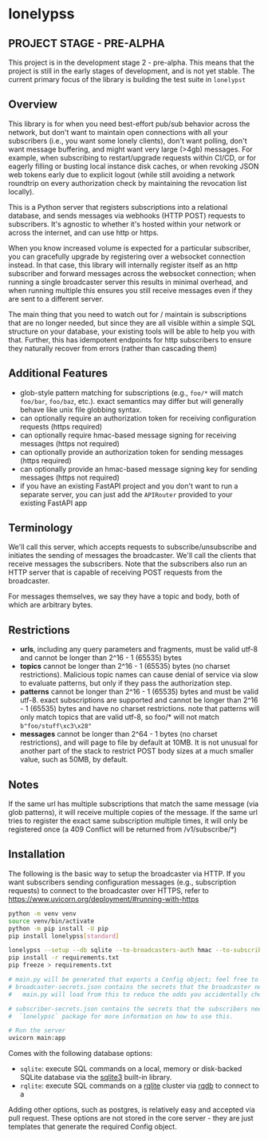 # lonelypss

## PROJECT STAGE - PRE-ALPHA

This project is in the development stage 2 - pre-alpha. This means that
the project is still in the early stages of development, and is not yet
stable. The current primary focus of the library is building the test
suite in `lonelypst`

## Overview

This library is for when you need best-effort pub/sub behavior across the
network, but don't want to maintain open connections with all your subscribers
(i.e., you want some lonely clients), don't want polling, don't want message
buffering, and might want very large (>4gb) messages. For example, when
subscribing to restart/upgrade requests within CI/CD, or for eagerly filling or
busting local instance disk caches, or when revoking JSON web tokens early due
to explicit logout (while still avoiding a network roundtrip on every
authorization check by maintaining the revocation list locally).

This is a Python server that registers subscriptions into a relational database,
and sends messages via webhooks (HTTP POST) requests to subscribers. It's
agnostic to whether it's hosted within your network or across the internet, and
can use http or https.

When you know increased volume is expected for a particular subscriber, you can
gracefully upgrade by registering over a websocket connection instead. In that
case, this library will internally register itself as an http subscriber and
forward messages across the websocket connection; when running a single
broadcaster server this results in minimal overhead, and when running multiple
this ensures you still receive messages even if they are sent to a different
server.

The main thing that you need to watch out for / maintain is subscriptions that
are no longer needed, but since they are all visible within a simple SQL
structure on your database, your existing tools will be able to help you with
that. Further, this has idempotent endpoints for http subscribers to ensure they
naturally recover from errors (rather than cascading them)

## Additional Features

- glob-style pattern matching for subscriptions (e.g., `foo/*` will match
  `foo/bar`, `foo/baz`, etc.). exact semantics may differ but will generally behave
  like unix file globbing syntax.
- can optionally require an authorization token for receiving configuration requests (https required)
- can optionally require hmac-based message signing for receiving messages (https not required)
- can optionally provide an authorization token for sending messages (https required)
- can optionally provide an hmac-based message signing key for sending messages (https not required)
- if you have an existing FastAPI project and you don't want to run a
  separate server, you can just add the `APIRouter` provided to your existing
  FastAPI app

## Terminology

We'll call this server, which accepts requests to subscribe/unsubscribe and
initiates the sending of messages the broadcaster. We'll call the clients that
receive messages the subscribers. Note that the subscribers also run an HTTP
server that is capable of receiving POST requests from the broadcaster.

For messages themselves, we say they have a topic and body, both of which are
arbitrary bytes.

## Restrictions

- **urls**, including any query parameters and fragments, must be valid utf-8 and
  cannot be longer than 2^16 - 1 (65535) bytes
- **topics** cannot be longer than 2^16 - 1 (65535) bytes (no charset restrictions).
  Malicious topic names can cause denial of service via slow to evaluate
  patterns, but only if they pass the authorization step.
- **patterns** cannot be longer than 2^16 - 1 (65535) bytes and must be valid utf-8.
  exact subscriptions are supported and cannot be longer than 2^16 - 1 (65535) bytes
  and have no charset restrictions. note that patterns will only match topics that
  are valid utf-8, so foo/\* will not match `b"foo/stuff\xc3\x28"`
- **messages** cannot be longer than 2^64 - 1 bytes (no charset restrictions), and
  will page to file by default at 10MB. It is not unusual for another part of the
  stack to restrict POST body sizes at a much smaller value, such as 50MB, by default.

## Notes

If the same url has multiple subscriptions that match the same message (via glob
patterns), it will receive multiple copies of the message. If the same url tries
to register the exact same subscription multiple times, it will only be
registered once (a 409 Conflict will be returned from /v1/subscribe/\*)

## Installation

The following is the basic way to setup the broadcaster via HTTP. If you want
subscribers sending configuration messages (e.g., subscription requests) to
connect to the broadcaster over HTTPS, refer to
https://www.uvicorn.org/deployment/#running-with-https

```bash
python -m venv venv
source venv/bin/activate
python -m pip install -U pip
pip install lonelypss[standard]

lonelypss --setup --db sqlite --to-broadcasters-auth hmac --to-subscribers-auth hmac
pip install -r requirements.txt
pip freeze > requirements.txt

# main.py will be generated that exports a Config object; feel free to modify as you wish
# broadcaster-secrets.json contains the secrets that the broadcaster needs - by default,
#   main.py will load from this to reduce the odds you accidentally check them in

# subscriber-secrets.json contains the secrets that the subscribers need; see the
#  `lonelypsc` package for more information on how to use this.

# Run the server
uvicorn main:app
```

Comes with the following database options:

- `sqlite`: execute SQL commands on a local, memory or disk-backed SQLite database via the
  [sqlite3](https://docs.python.org/3/library/sqlite3.html) built-in library.
- `rqlite`: execute SQL commands on a [rqlite](https://github.com/rqlite/rqlite)
  cluster via [rqdb](https://github.com/Tjstretchalot/rqdb) to connect to a

Adding other options, such as postgres, is relatively easy and accepted via pull request.
These options are not stored in the core server - they are just templates that generate
the required Config object.
